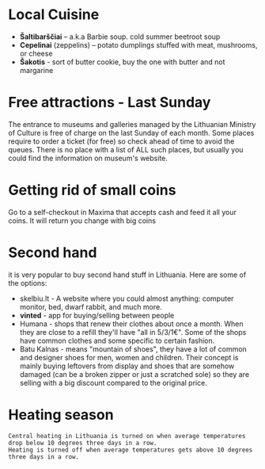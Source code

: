 
# Local Cuisine

* **Šaltibarščiai** – a.k.a Barbie soup. cold summer beetroot soup
* **Cepelinai** (zeppelins) – potato dumplings stuffed with meat, mushrooms, or cheese
* **Šakotis** - sort of butter cookie, buy the one with butter and not margarine 

# Free attractions - Last Sunday
The entrance to museums and galleries managed by the Lithuanian Ministry of Culture is free of charge on the last Sunday of each month.
Some places require to order a ticket (for free) so check ahead of time to avoid the queues.
There is no place with a list of ALL such places, but usually you could find the information on museum's website.

# Getting rid of small coins

Go to a self-checkout in Maxima that accepts cash and feed it all your coins. It will return you change with big coins

# Second hand

it is very popular to buy second hand stuff in Lithuania. Here are some of the options:

* skelbiu.lt - A website where you could almost anything: computer monitor, bed, dwarf rabbit, and much more.
* **vinted** - app for buying/selling between people
* Humana - shops that renew their clothes about once a month. When they are close to a refill they'll have "all in 5/3/1€". Some of the shops have common clothes and some specific to certain fashion.
* Batu Kalnas - means "mountain of shoes", they have a lot of common and designer shoes for men, women and children. Their concept is mainly buying leftovers from display and shoes that are somehow damaged (can be a broken zipper or just a scratched sole) so they are selling with a big discount compared to the original price.

# Heating season
```text
Central heating in Lithuania is turned on when average temperatures drop below 10 degrees three days in a row.
Heating is turned off when average temperatures gets above 10 degrees three days in a row.
```
